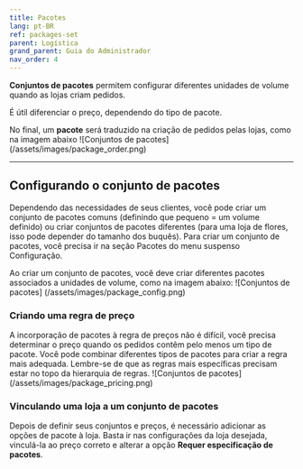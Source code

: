 ```yaml
---
title: Pacotes
lang: pt-BR
ref: packages-set
parent: Logística
grand_parent: Guia do Administrador
nav_order: 4
---
```


**Conjuntos de pacotes** permitem configurar diferentes unidades de volume quando as lojas criam pedidos.

É útil diferenciar o preço, dependendo do tipo de pacote.

No final, um **pacote** será traduzido na criação de pedidos pelas lojas, como na imagem abaixo
![Conjuntos de pacotes] (/assets/images/package_order.png)

---

## Configurando o conjunto de pacotes

Dependendo das necessidades de seus clientes, você pode criar um conjunto de pacotes comuns (definindo que pequeno = um volume definido) ou criar conjuntos de pacotes diferentes (para uma loja de flores, isso pode depender do tamanho dos buquês).
Para criar um conjunto de pacotes, você precisa ir na seção Pacotes do menu suspenso Configuração.

Ao criar um conjunto de pacotes, você deve criar diferentes pacotes associados a unidades de volume, como na imagem abaixo:
![Conjuntos de pacotes] (/assets/images/package_config.png)

### Criando uma regra de preço

A incorporação de pacotes à regra de preços não é difícil, você precisa determinar o preço quando os pedidos contêm pelo menos um tipo de pacote.
Você pode combinar diferentes tipos de pacotes para criar a regra mais adequada.
Lembre-se de que as regras mais específicas precisam estar no topo da hierarquia de regras.
![Conjuntos de pacotes] (/assets/images/package_pricing.png)

### Vinculando uma loja a um conjunto de pacotes
Depois de definir seus conjuntos e preços, é necessário adicionar as opções de pacote à loja.
Basta ir nas configurações da loja desejada, vinculá-la ao preço correto e alterar a opção **Requer especificação de pacotes**.

